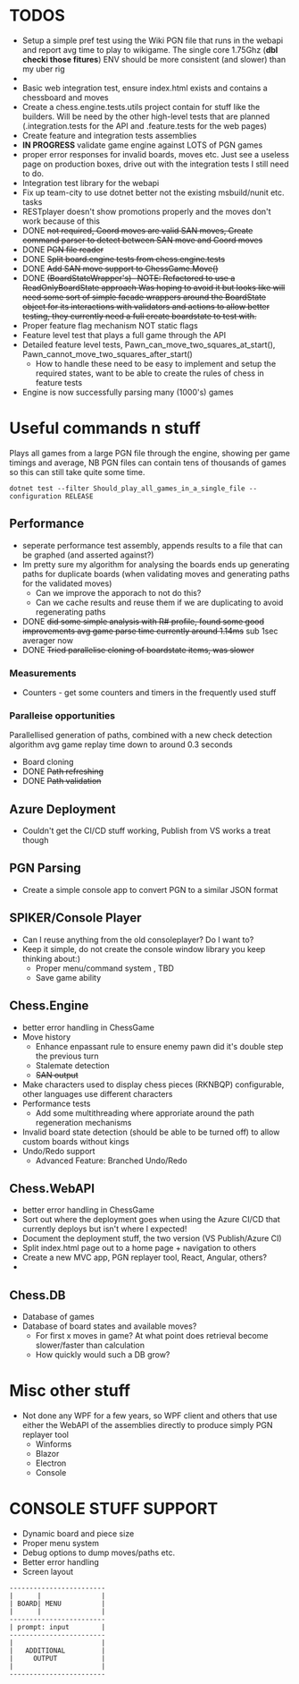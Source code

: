 # TODOS
* Setup a simple pref test using the Wiki PGN file that runs in the webapi and report avg time to play to wikigame. The single core 1.75Ghz (**dbl checki those fitures**) ENV should be more consistent (and slower) than my uber rig
* 
* Basic web integration test, ensure index.html exists and contains a chessboard and moves
* Create a chess.engine.tests.utils project contain for stuff like the builders. Will be need by the other high-level tests that are planned (.integration.tests for the API and .feature.tests for the web pages)
* Create feature and integration tests assemblies
* **IN PROGRESS** validate game engine against LOTS of PGN games
* proper error responses for invalid boards, moves etc. Just see a useless page on production boxes, drive out with the integration tests I still need to do.
* Integration test library for the webapi
* Fix up team-city to use dotnet better not the existing msbuild/nunit etc. tasks
* RESTplayer doesn't show promotions properly and the moves don't work because of this
* DONE ~~not required, Coord moves are valid SAN moves, Create command parser to detect between SAN move and Coord moves~~
* DONE ~~PGN file reader~~
* DONE ~~Split board.engine tests from chess.engine.tests~~
* DONE ~~Add SAN move support to ChessGame.Move()~~
* DONE ~~(BoardStateWrapper's)- NOTE: Refactored to use a ReadOnlyBoardState approach Was hoping to avoid it but looks like will need some sort of simple facade wrappers around the BoardState object for its interactions with validators and actions to allow better testing, they currently need a full create boardstate to test with.~~
* Proper feature flag mechanism NOT static flags
* Feature level test that plays a full game through the API
* Detailed feature level tests, Pawn_can_move_two_squares_at_start(), Pawn_cannot_move_two_squares_after_start()
  * How to handle these need to be easy to implement and setup the required states, want to be able to create the rules of chess in feature tests
* Engine is now successfully parsing many (1000's) games

# Useful commands n stuff
Plays all games from a large PGN file through the engine, showing per game timings and average, NB PGN files can contain tens of thousands of games so this can still take quite some time.
```
dotnet test --filter Should_play_all_games_in_a_single_file --configuration RELEASE
```

## Performance
* seperate performance test assembly, appends results to a file that can be graphed (and asserted against?)
* Im pretty sure my algorithm for analysing the boards ends up generating paths for duplicate boards (when validating moves and generating paths for the validated moves)
  * Can we improve the apporach to not do this?
  * Can we cache results and reuse them if we are duplicating to avoid regenerating paths
* DONE  ~~did some simple analysis with R# profile, found some good improvements avg game parse time currently around 1.14ms~~ sub 1sec averager now
* DONE ~~Tried parallelise cloning of boardstate items, was slower~~

### Measurements
* Counters - get some counters and timers in the frequently used stuff

### Paralleise opportunities
Parallellised generation of paths, combined with a new check detection algorithm avg game replay time down to around 0.3 seconds
* Board cloning
* DONE ~~Path refreshing~~
* DONE ~~Path validation~~

## Azure Deployment
* Couldn't get the CI/CD stuff working, Publish from VS works a treat though

## PGN Parsing
* Create a simple console app to convert PGN to a similar JSON format

## SPIKER/Console Player
* Can I reuse anything from the old consoleplayer? Do I want to?
* Keep it simple, do not create the console window library you keep thinking about:)
	* Proper menu/command system , TBD
	* Save game ability

## Chess.Engine
* better error handling in ChessGame
* Move history
	* Enhance enpassant rule to ensure enemy pawn did it's double step the previous turn
	* Stalemate detection
	* ~~SAN output~~
* Make characters used to display chess pieces (RKNBQP) configurable, other languages use different characters
* Performance tests
	* Add some multithreading where approriate around the path regeneration mechanisms
* Invalid board state detection (should be able to be turned off) to allow custom boards without kings
* Undo/Redo support
	* Advanced Feature: Branched Undo/Redo

## Chess.WebAPI
* better error handling in ChessGame
* Sort out where the deployment goes when using the Azure CI/CD that currently deploys but isn't where I expected!
* Document the deployment stuff, the two version (VS Publish/Azure CI)
* Split index.html page out to a home page + navigation to others 
* Create a new MVC app, PGN replayer tool, React, Angular, others?
*

## Chess.DB
* Database of games
* Database of board states and available moves? 
  * For first x moves in game? At what point does retrieval become slower/faster than calculation
  * How quickly would such a DB grow?

# Misc other stuff
* Not done any WPF for a few years, so WPF client and others that use either the WebAPI of the assemblies directly to produce simply PGN replayer tool
  * Winforms
  * Blazor
  * Electron
  * Console


# CONSOLE STUFF SUPPORT

* Dynamic board and piece size
* Proper menu system
*	Debug options to dump moves/paths etc.
* Better error handling
* Screen layout
```
------------------------
|      |               |
| BOARD| MENU          |
|      |               |
------------------------
| prompt: input        |
------------------------
|                      |
|   ADDITIONAL         |
|     OUTPUT           |
|                      |
------------------------
```